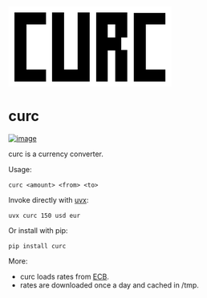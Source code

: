![image](https://raw.githubusercontent.com/igoose1/curc/master/img/curc.png)

# curc

[![image](https://badge.fury.io/py/curc.svg)](https://badge.fury.io/py/curc)

curc is a currency converter.

Usage:

    curc <amount> <from> <to>

Invoke directly with [uvx][uvx]:

    uvx curc 150 usd eur

Or install with pip:

    pip install curc

More:

-   curc loads rates from [ECB][ECB].
-   rates are downloaded once a day and cached in /tmp.

[uvx]: https://docs.astral.sh/uv/
[ECB]: https://www.ecb.europa.eu/
